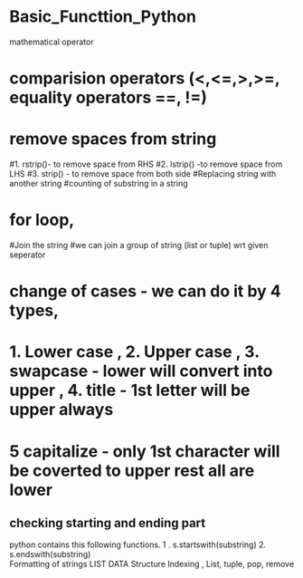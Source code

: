 # Basic_Functtion_Python
mathematical operator
# comparision operators (<,<=,>,>=,  equality operators ==, !=)
# remove spaces from string
#1.  rstrip()- to remove space from RHS
#2.  lstrip() -to remove space from LHS
#3.   strip() - to remove space from both side
#Replacing string with another string
#counting of substring in a string
# for loop,
#Join the string
#we can join a group of string (list or tuple)  wrt given seperator
# change of cases - we can do it by 4 types, 
# 1. Lower case , 2. Upper case , 3. swapcase - lower will convert into upper , 4. title - 1st letter will be upper always
# 5 capitalize - only 1st character will be coverted to upper rest all are lower
## checking starting and ending part
python contains this following functions.
 1 . s.startswith(substring)
 2.  s.endswith(substring)   
 Formatting of strings
 LIST DATA Structure
 Indexing , List, tuple, pop, remove

 
 
